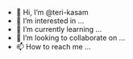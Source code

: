 - 👋 Hi, I’m @teri-kasam
- 👀 I’m interested in ...
- 🌱 I’m currently learning ...
- 💞️ I’m looking to collaborate on ...
- 📫 How to reach me ...

<!---
teri-kasam/teri-kasam is a ✨ special ✨ repository because its `README.md` (this file) appears on your GitHub profile.
You can click the Preview link to take a look at your changes.
--->
